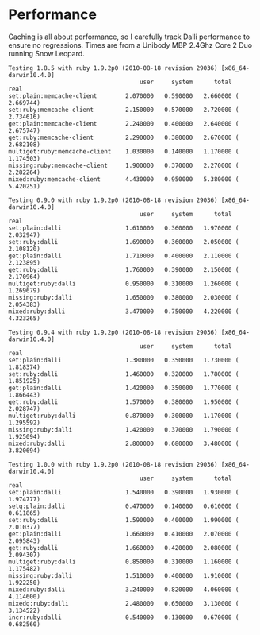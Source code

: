 Performance
====================

Caching is all about performance, so I carefully track Dalli performance to ensure no regressions.
Times are from a Unibody MBP 2.4Ghz Core 2 Duo running Snow Leopard.

    Testing 1.8.5 with ruby 1.9.2p0 (2010-08-18 revision 29036) [x86_64-darwin10.4.0]
                                         user     system      total        real
    set:plain:memcache-client        2.070000   0.590000   2.660000 (  2.669744)
    set:ruby:memcache-client         2.150000   0.570000   2.720000 (  2.734616)
    get:plain:memcache-client        2.240000   0.400000   2.640000 (  2.675747)
    get:ruby:memcache-client         2.290000   0.380000   2.670000 (  2.682108)
    multiget:ruby:memcache-client    1.030000   0.140000   1.170000 (  1.174503)
    missing:ruby:memcache-client     1.900000   0.370000   2.270000 (  2.282264)
    mixed:ruby:memcache-client       4.430000   0.950000   5.380000 (  5.420251)

    Testing 0.9.0 with ruby 1.9.2p0 (2010-08-18 revision 29036) [x86_64-darwin10.4.0]
                                         user     system      total        real
    set:plain:dalli                  1.610000   0.360000   1.970000 (  2.032947)
    set:ruby:dalli                   1.690000   0.360000   2.050000 (  2.108120)
    get:plain:dalli                  1.710000   0.400000   2.110000 (  2.123895)
    get:ruby:dalli                   1.760000   0.390000   2.150000 (  2.170964)
    multiget:ruby:dalli              0.950000   0.310000   1.260000 (  1.269679)
    missing:ruby:dalli               1.650000   0.380000   2.030000 (  2.054383)
    mixed:ruby:dalli                 3.470000   0.750000   4.220000 (  4.323265)

    Testing 0.9.4 with ruby 1.9.2p0 (2010-08-18 revision 29036) [x86_64-darwin10.4.0]
                                         user     system      total        real
    set:plain:dalli                  1.380000   0.350000   1.730000 (  1.818374)
    set:ruby:dalli                   1.460000   0.320000   1.780000 (  1.851925)
    get:plain:dalli                  1.420000   0.350000   1.770000 (  1.866443)
    get:ruby:dalli                   1.570000   0.380000   1.950000 (  2.028747)
    multiget:ruby:dalli              0.870000   0.300000   1.170000 (  1.295592)
    missing:ruby:dalli               1.420000   0.370000   1.790000 (  1.925094)
    mixed:ruby:dalli                 2.800000   0.680000   3.480000 (  3.820694)

    Testing 1.0.0 with ruby 1.9.2p0 (2010-08-18 revision 29036) [x86_64-darwin10.4.0]
                                         user     system      total        real
    set:plain:dalli                  1.540000   0.390000   1.930000 (  1.974777)
    setq:plain:dalli                 0.470000   0.140000   0.610000 (  0.611865)
    set:ruby:dalli                   1.590000   0.400000   1.990000 (  2.010377)
    get:plain:dalli                  1.660000   0.410000   2.070000 (  2.095843)
    get:ruby:dalli                   1.660000   0.420000   2.080000 (  2.094307)
    multiget:ruby:dalli              0.850000   0.310000   1.160000 (  1.175482)
    missing:ruby:dalli               1.510000   0.400000   1.910000 (  1.922250)
    mixed:ruby:dalli                 3.240000   0.820000   4.060000 (  4.114600)
    mixedq:ruby:dalli                2.480000   0.650000   3.130000 (  3.134522)
    incr:ruby:dalli                  0.540000   0.130000   0.670000 (  0.682560)
